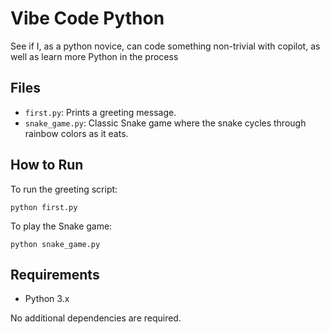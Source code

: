 # Vibe Code Python

See if I, as a python novice, can code something non-trivial with copilot, as well as learn more Python in the process

## Files
- `first.py`: Prints a greeting message.
- `snake_game.py`: Classic Snake game where the snake cycles through rainbow colors as it eats.

## How to Run


To run the greeting script:

```
python first.py
```

To play the Snake game:

```
python snake_game.py
```

## Requirements
- Python 3.x

No additional dependencies are required.
